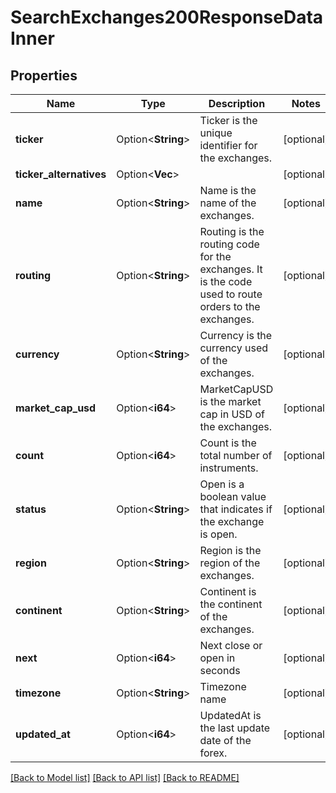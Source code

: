 # SearchExchanges200ResponseDataInner

## Properties

Name | Type | Description | Notes
------------ | ------------- | ------------- | -------------
**ticker** | Option<**String**> | Ticker is the unique identifier for the exchanges. | [optional]
**ticker_alternatives** | Option<**Vec<String>**> |  | [optional]
**name** | Option<**String**> | Name is the name of the exchanges. | [optional]
**routing** | Option<**String**> | Routing is the routing code for the exchanges. It is the code used to route orders to the exchanges. | [optional]
**currency** | Option<**String**> | Currency is the currency used of the exchanges. | [optional]
**market_cap_usd** | Option<**i64**> | MarketCapUSD is the market cap in USD of the exchanges. | [optional]
**count** | Option<**i64**> | Count is the total number of instruments. | [optional]
**status** | Option<**String**> | Open is a boolean value that indicates if the exchange is open. | [optional]
**region** | Option<**String**> | Region is the region of the exchanges. | [optional]
**continent** | Option<**String**> | Continent is the continent of the exchanges. | [optional]
**next** | Option<**i64**> | Next close or open in seconds | [optional]
**timezone** | Option<**String**> | Timezone name | [optional]
**updated_at** | Option<**i64**> | UpdatedAt is the last update date of the forex. | [optional]

[[Back to Model list]](../README.md#documentation-for-models) [[Back to API list]](../README.md#documentation-for-api-endpoints) [[Back to README]](../README.md)


